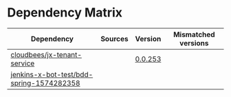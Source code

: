 # Dependency Matrix

Dependency | Sources | Version | Mismatched versions
---------- | ------- | ------- | -------------------
[cloudbees/jx-tenant-service](https://github.com/cloudbees/jx-tenant-service) |  | [0.0.253](https://github.com/cloudbees/jx-tenant-service/releases/tag/v0.0.253) | 
[jenkins-x-bot-test/bdd-spring-1574282358](https://github.com/jenkins-x-bot-test/bdd-spring-1574282358.git) |  | []() | 
